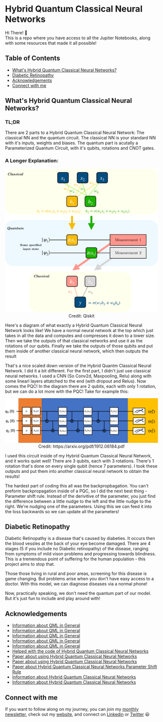 # Hybrid Quantum Classical Neural Networks

Hi There! 👋<br/>
This is a repo where you have access to all the Jupiter Notebooks, along with some resources that made it all possible!<br/>

## Table of Contents
* [What's Hybrid Quantum Classical Neural Networks?](##What's-Hybrid-Quantum-Classical-Neural-Networks?)
* [Diabetic Retinopathy](##Diabetic-Retinopathy)
* [Acknowledgements](##Acknowledgements)
* [Connect with me](##Connect-with-me)

## What's Hybrid Quantum Classical Neural Networks?

### TL;DR 
There are 2 parts to a Hybrid Quantum Classical Neural Network: The classical NN and the quantum circuit. The classical NN is your standard NN with it's inputs, weights and biases. The quantum part is acutally a Parameterized Quantum Circuit, with it's qubits, rotations and CNOT gates.

### A Longer Explanation:

<p align="center">
<img src="HQCNN.png" width="600"/><br/>
Credit: Qiskit
</p>

Here's a diagram of what exactly a Hybrid Quantum Classical Neural Network looks like! We have a normal neural network at the top which just takes in all the data and computes and compresses it down to a lower size. Then we take the outputs of that classical networks and use it as the rotations of our qubits. Finally we take the outputs of those qubits and put them inside of another classical neural network, which then outputs the result

That's a nice scaled down version of the Hybrid Quantm Classical Neural Network. I did it a bit different. For the first part, I didn't just use classical neural networks. I used a CNN (So Conv2d, Maxpooling, Relu) along with some linearl layers attatched to the end (with dropout and Relus). Now comes the PQC! In the diagram there are 2 qubits, each with only 1 rotation, but we can do a lot more with the PQC! Take for example this:

<p align="center">
<img src="PQC.png" width="600"/><br/>
Credit: https://arxiv.org/pdf/1912.06184.pdf
</p>

I used this circuit inside of my Hybrid Quantum Classical Neural Network, and it works quiet well! There are 3 qubits, each with 3 rotations. There's 1 rotation that's done on every single qubit (hence 7 parameters). I took these outputs and put them into another classical neural network to obtain the results!

The hardest part of coding this all was the backpropbagation. You can't preform backpropagation inside of a PQC, so I did the next best thing - Parameter shift rule. Instead of the derivitive of the parameter, you just find the difference between a little nudge to the left and the little nudge to the right. We're nudging one of the parameters. Using this we can feed it into the loss backwards so we can update all the parameters!

## Diabetic Retinopathy
Diabetic Retinopathy is a disease that's caused by diabeties. It occurs then the blood vessles at the back of your eye become damaged. There are 4 stages (5 if you include no Diabetic retinopathy) of the disease, ranging from symptoms of mild vison problems and progressing towards blindness. This is a tremendous point of suffering for the human population - this project aims to stop that. 

Those those living in rural and poor areas, screening for this disease is game changing. But problems arise when you don't have easy access to a doctor. With this model, we can diagnose diseases via a normal phone! 

Now, practically speaking, we don't need the quantum part of our model. But it's just fun to include and play around with!

## Acknowledgements

* [Information about QML in General](https://arxiv.org/pdf/1907.05415.pdf)
* [Information about QML in General](https://medium.com/meetech/highlighting-quantum-computing-for-machine-learning-1f1abd41cb59)
* [Information about QML in General](https://pennylane.ai/qml/whatisqml.html)
* [Information about QML in General](https://www.youtube.com/watch?v=OKbcJCUx6xA)
* [Information about QML in General](https://www.youtube.com/watch?v=DmzWsvb-Un4)
* [Helped with the code of Hybrid Quantum Classical Neural Networks](https://qiskit.org/textbook/ch-machine-learning/machine-learning-qiskit-pytorch.html)
* [Paper about using Hybrid Quantum Classical Neural Networks](https://arxiv.org/pdf/1912.06184.pdf)
* [Paper about using Hybrid Quantum Classical Neural Networks](https://arxiv.org/pdf/2003.02989.pdf)
* [Paper about Hybrid Quantum Classical Neural Networks Parameter Shift Rule](https://arxiv.org/pdf/1905.13311.pdf)
* [Information about Hybrid Quantum Classical Neural Networks](https://www.youtube.com/watch?v=-o9AhIz1uvo)
* [Information about Hybrid Quantum Classical Neural Networks](https://medium.com/ai-in-plain-english/hybrid-quantum-classical-machine-learning-️-f08ad3c2a53a)

## Connect with me

If you want to follow along on my journey, you can join my [monthly newsletter](https://www.subscribepage.com/g1p8w4), check out my [website](https://dicksonwu654.github.io/), and connect on [Linkedin](https://www.linkedin.com/in/real-dickson-wu/) or [Twitter](https://twitter.com/DicksonWu3) 😃
